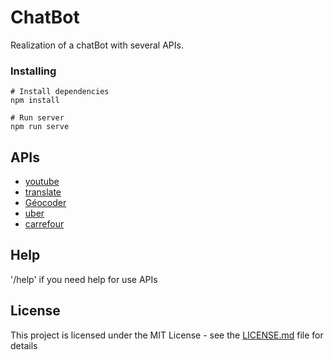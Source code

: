 # ChatBot

Realization of a chatBot with several APIs.

### Installing

```
# Install dependencies
npm install

# Run server 
npm run serve
```

## APIs

* [youtube](https://developers.google.com/youtube/v3/) 
* [translate](https://cloud.google.com/translate/docs/) 
* [Géocoder](https://developers.google.com/maps/documentation/geocoding/start?hl=fr)
* [uber](https://developer.uber.com/) 
* [carrefour](https://developer.fr.carrefour.io/) 

## Help

'/help' if you need help for use APIs

## License

This project is licensed under the MIT License - see the [LICENSE.md](LICENSE.md) file for details